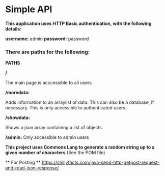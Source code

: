 # Simple API 

**This application uses HTTP Basic authentication, with the following details:**

**username:** admin 
**password:** password 

### There are paths for the following: 


**PATHS**

**/**

The main page is acccessible to all users 

**/moredata:** 

Adds information to an arraylist of data. This can also be a database, if necessary. This is only accessible to authenticated users. 

**/showdata:**

Shows a json array containing a list of objects. 

**/admin:** 
Only accessible to admin users 

**This project uses Commons Lang to generate a random string up to a given number of characters**
(See the POM file)  

** For Posting **
https://chillyfacts.com/java-send-http-getpost-request-and-read-json-response/


